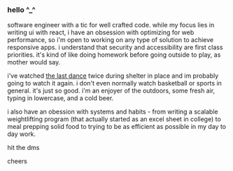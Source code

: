 ### hello ^_^

software engineer with a tic for well crafted code. while my focus lies in writing ui with react, i have an obsession with optimizing for web performance, so i'm open to working on any type of solution to achieve responsive apps. i understand that security and accessibility are first class priorities. it's kind of like doing homework before going outside to play, as mother would say.

i've watched [the last dance](https://www.netflix.com/title/80203144) twice during shelter in place and im probably going to watch it again. i don't even normally watch basketball or sports in general. it's just so good. i'm an enjoyer of the outdoors, some fresh air, typing in lowercase, and a cold beer.

i also have an obession with systems and habits - from writing a scalable weightlifting program (that actually started as an excel sheet in college) to meal prepping solid food to trying to be as efficient as possible in my day to day work. 

hit the dms

cheers
